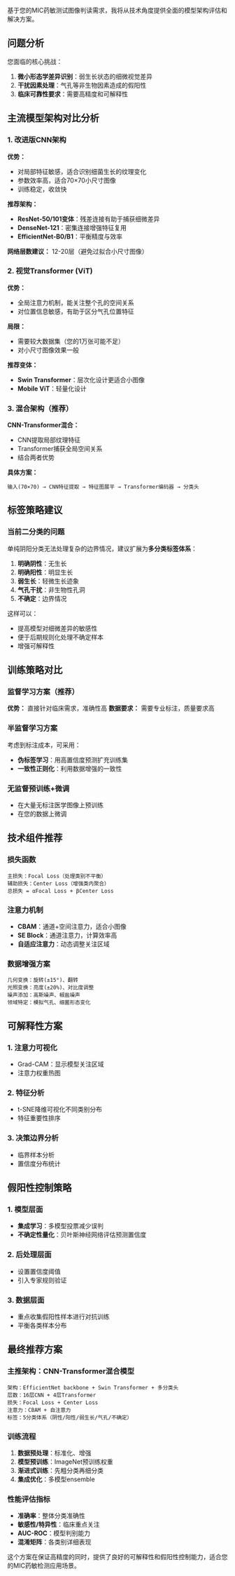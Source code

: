 基于您的MIC药敏测试图像判读需求，我将从技术角度提供全面的模型架构评估和解决方案。

## 问题分析

您面临的核心挑战：
1. **微小形态学差异识别**：弱生长状态的细微视觉差异
2. **干扰因素处理**：气孔等非生物因素造成的假阳性
3. **临床可靠性要求**：需要高精度和可解释性

## 主流模型架构对比分析

### 1. 改进版CNN架构

**优势：**
- 对局部特征敏感，适合识别细菌生长的纹理变化
- 参数效率高，适合70×70小尺寸图像
- 训练稳定，收敛快

**推荐架构：**
- **ResNet-50/101变体**：残差连接有助于捕获细微差异
- **DenseNet-121**：密集连接增强特征复用
- **EfficientNet-B0/B1**：平衡精度与效率

**网络层数建议：** 12-20层（避免过拟合小尺寸图像）

### 2. 视觉Transformer (ViT)

**优势：**
- 全局注意力机制，能关注整个孔的空间关系
- 对位置信息敏感，有助于区分气孔位置特征

**局限：**
- 需要较大数据集（您的1万张可能不足）
- 对小尺寸图像效果一般

**推荐变体：**
- **Swin Transformer**：层次化设计更适合小图像
- **Mobile ViT**：轻量化设计

### 3. 混合架构（推荐）

**CNN-Transformer混合：**
- CNN提取局部纹理特征
- Transformer捕获全局空间关系
- 结合两者优势

**具体方案：**
```
输入(70×70) → CNN特征提取 → 特征图展平 → Transformer编码器 → 分类头
```

## 标签策略建议

### 当前二分类的问题
单纯阴阳分类无法处理复杂的边界情况，建议扩展为**多分类标签体系**：

1. **明确阴性**：无生长
2. **明确阳性**：明显生长
3. **弱生长**：轻微生长迹象
4. **气孔干扰**：非生物性孔洞
5. **不确定**：边界情况

这样可以：
- 提高模型对细微差异的敏感性
- 便于后期规则化处理不确定样本
- 增强可解释性

## 训练策略对比

### 监督学习方案（推荐）
**优势：** 直接针对临床需求，准确性高
**数据要求：** 需要专业标注，质量要求高

### 半监督学习方案
考虑到标注成本，可采用：
- **伪标签学习**：用高置信度预测扩充训练集
- **一致性正则化**：利用数据增强的一致性

### 无监督预训练+微调
- 在大量无标注医学图像上预训练
- 在您的数据上微调

## 技术组件推荐

### 损失函数
```
主损失：Focal Loss（处理类别不平衡）
辅助损失：Center Loss（增强类内聚合）
总损失 = αFocal Loss + βCenter Loss
```

### 注意力机制
- **CBAM**：通道+空间注意力，适合小图像
- **SE Block**：通道注意力，计算效率高
- **自适应注意力**：动态调整关注区域

### 数据增强方案
```
几何变换：旋转(±15°)、翻转
光照变换：亮度(±20%)、对比度调整
噪声添加：高斯噪声、椒盐噪声
领域特定：模拟气孔、细菌形态变化
```

## 可解释性方案

### 1. 注意力可视化
- Grad-CAM：显示模型关注区域
- 注意力权重热图

### 2. 特征分析
- t-SNE降维可视化不同类别分布
- 特征重要性排序

### 3. 决策边界分析
- 临界样本分析
- 置信度分布统计

## 假阳性控制策略

### 1. 模型层面
- **集成学习**：多模型投票减少误判
- **不确定性量化**：贝叶斯神经网络评估预测置信度

### 2. 后处理层面
- 设置置信度阈值
- 引入专家规则验证

### 3. 数据层面
- 重点收集假阳性样本进行对抗训练
- 平衡各类样本分布

## 最终推荐方案

### 主推架构：CNN-Transformer混合模型
```
架构：EfficientNet backbone + Swin Transformer + 多分类头
层数：16层CNN + 4层Transformer
损失：Focal Loss + Center Loss
注意力：CBAM + 自注意力
标签：5分类体系（阴性/阳性/弱生长/气孔/不确定）
```

### 训练流程
1. **数据预处理**：标准化、增强
2. **模型预训练**：ImageNet预训练权重
3. **渐进式训练**：先粗分类再细分类
4. **集成优化**：多模型ensemble

### 性能评估指标
- **准确率**：整体分类准确性
- **敏感性/特异性**：临床重点关注
- **AUC-ROC**：模型判别能力
- **混淆矩阵**：各类别详细表现

这个方案在保证高精度的同时，提供了良好的可解释性和假阳性控制能力，适合您的MIC药敏检测应用场景。